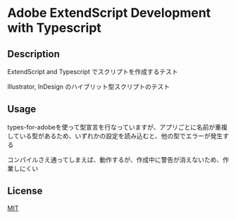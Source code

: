 # Adobe ExtendScript Development with Typescript

## Description

ExtendScript and Typescript でスクリプトを作成するテスト

Illustrator, InDesign のハイブリット型スクリプトのテスト

## Usage

types-for-adobeを使って型宣言を行なっていますが、アプリごとに名前が重複している型があるため、いずれかの設定を読み込むと、他の型でエラーが発生する

コンパイルさえ通ってしまえば、動作するが、作成中に警告が消えないため、作業しにくい

## License

[MIT](http://b4b4r07.mit-license.org)